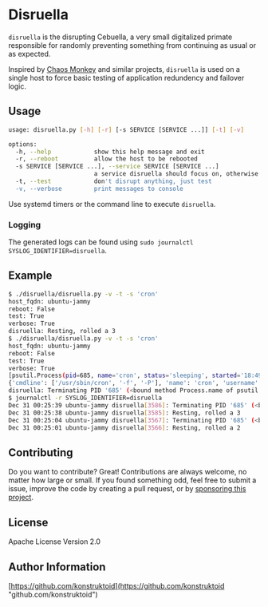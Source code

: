 # Disruella

`disruella` is the disrupting Cebuella, a very small digitalized primate
responsible for randomly preventing something from continuing as usual
or as expected.

Inspired by [Chaos Monkey](https://github.com/netflix/chaosmonkey) and
similar projects, `disruella` is used on a single host to force basic
testing of application redundency and failover logic.

## Usage

```sh
usage: disruella.py [-h] [-r] [-s SERVICE [SERVICE ...]] [-t] [-v]

options:
  -h, --help            show this help message and exit
  -r, --reboot          allow the host to be rebooted
  -s SERVICE [SERVICE ...], --service SERVICE [SERVICE ...]
                        a service disruella should focus on, otherwise a random PID will be chosen
  -t, --test            don't disrupt anything, just test
  -v, --verbose         print messages to console
```

Use systemd timers or the command line to execute `disruella`.

### Logging

The generated logs can be found using
`sudo journalctl SYSLOG_IDENTIFIER=disruella`.

## Example

```sh
$ ./disruella/disruella.py -v -t -s 'cron'
host_fqdn: ubuntu-jammy
reboot: False
test: True
verbose: True
disruella: Resting, rolled a 3
$ ./disruella/disruella.py -v -t -s 'cron'
host_fqdn: ubuntu-jammy
reboot: False
test: True
verbose: True
[psutil.Process(pid=685, name='cron', status='sleeping', started='18:49:42')]
{'cmdline': ['/usr/sbin/cron', '-f', '-P'], 'name': 'cron', 'username': 'root', 'pid': 685, 'status': 'sleeping'}
disruella: Terminating PID '685' (<bound method Process.name of psutil.Process(pid=685, name='cron', status='sleeping', started='18:49:42')>) on ubuntu-jammy - TEST
$ journalctl -r SYSLOG_IDENTIFIER=disruella
Dec 31 00:25:39 ubuntu-jammy disruella[3586]: Terminating PID '685' (<bound method Process.name of psutil.Process(pid=685, name='cron', status='sleeping', started='18:49:42')>) on ubuntu-jammy - TEST
Dec 31 00:25:38 ubuntu-jammy disruella[3585]: Resting, rolled a 3
Dec 31 00:25:04 ubuntu-jammy disruella[3567]: Terminating PID '685' (<bound method Process.name of psutil.Process(pid=685, name='cron', status='sleeping', started='18:49:42')>) on ubuntu-jammy - TEST
Dec 31 00:25:01 ubuntu-jammy disruella[3566]: Resting, rolled a 2
```

## Contributing

Do you want to contribute? Great! Contributions are always welcome,
no matter how large or small. If you found something odd, feel free to submit a
issue, improve the code by creating a pull request, or by
[sponsoring this project](https://github.com/sponsors/konstruktoid).

## License

Apache License Version 2.0

## Author Information

[https://github.com/konstruktoid](https://github.com/konstruktoid "github.com/konstruktoid")
